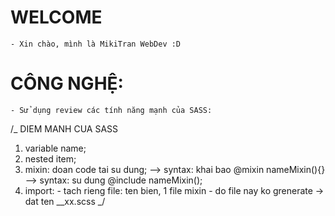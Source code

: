 # WELCOME

    - Xin chào, mình là MikiTran WebDev :D

# CÔNG NGHỆ:

    - Sử dụng review các tính năng mạnh của SASS:

/\_ DIEM MANH CUA SASS

1. variable name;
2. nested item;
3. mixin: doan code tai su dung;
   --> syntax: khai bao
   @mixin nameMixin(){}
   --> syntax: su dung
   @include nameMixin();
4. import: - tach rieng file: ten bien, 1 file mixin - do file nay ko grenerate -> dat ten \_\_xx.scss
   \_/

